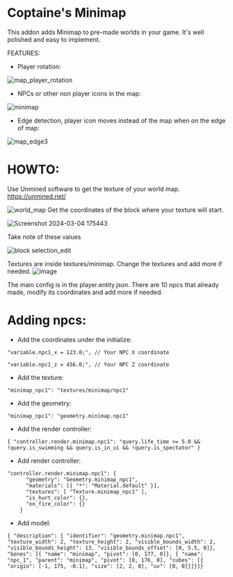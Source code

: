 # Coptaine's Minimap

This addon adds Minimap to pre-made worlds in your game. It's well polished and easy to implement.






FEATURES:


- Player rotation:

![map_player_rotation](https://github.com/coptaine/Bedrock-Minimap/assets/34676595/72eb7a02-a4a6-48a3-9531-fdfee6d02ed8)

- NPCs or other non player icons in the map:

![minimap](https://github.com/coptaine/Bedrock-Minimap/assets/34676595/27cd6c3d-12d3-4bc1-aad6-8bb8cc2439bb)

- Edge detection, player icon moves instead of the map when on the edge of map: 

![map_edge3](https://github.com/coptaine/Bedrock-Minimap/assets/34676595/5d4f1ba6-5174-4727-af60-1b1cc6e94050)



# **HOWTO:**


Use Unmined software to get the texture of your world map. https://unmined.net/

![world_map](https://github.com/coptaine/Bedrock-Minimap/assets/34676595/a883c4fd-c52d-4787-a7f1-7d43aa003325)
Get the coordinates of the block where your texture will start.

![Screenshot 2024-03-04 175443](https://github.com/coptaine/Bedrock-Minimap/assets/34676595/640c4305-d5fb-41c6-aef7-90a4442cc937)

Take note of these values

![block selection_edit](https://github.com/coptaine/Bedrock-Minimap/assets/34676595/d054a413-d437-48dd-b62e-58ac2da13a71)

Textures are inside textures/minimap. Change the textures and add more if needed.
![image](https://github.com/coptaine/Bedrock-Minimap/assets/34676595/42d90dca-f831-4e1d-8e75-62a05443e661)

The main config is in the player.entity.json. There are 10 npcs that already made, modify its coordinates and add more if needed.
# Adding npcs:
- Add the coordinates under the initialize:
  
 ```
"variable.npc1_x = 123.0;", // Your NPC X coordinate

"variable.npc1_z = 456.0;", // Your NPC Z coordinate

```
- Add the texture:
```
"minimap_npc1": "textures/minimap/npc1"
```

- Add the geometry:
```
"minimap_npc1": "geometry.minimap.npc1"
```

- Add the render controller:
```
{ "controller.render.minimap.npc1": "query.life_time >= 5.0 && !query.is_swimming && query.is_in_ui && !query.is_spectator" }
```

- Add render controller:
```
"controller.render.minimap.npc1": {
      "geometry": "Geometry.minimap_npc1",
      "materials": [{ "*": "Material.default" }],
      "textures": [ "Texture.minimap_npc1" ],
      "is_hurt_color": {},
      "on_fire_color": {}
    }
```

- Add model:
```
{ "description": { "identifier": "geometry.minimap.npc1", "texture_width": 2, "texture_height": 2, "visible_bounds_width": 2, "visible_bounds_height": 13, "visible_bounds_offset": [0, 5.5, 0]}, "bones": [{ "name": "minimap", "pivot": [0, 177, 0]}, { "name": "npc_1", "parent": "minimap", "pivot": [0, 176, 0], "cubes": [{ "origin": [-1, 175, -0.1], "size": [2, 2, 0], "uv": [0, 0]}]}]}
```




